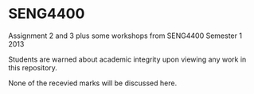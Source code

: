 SENG4400
========

Assignment 2 and 3 plus some workshops from SENG4400 Semester 1 2013

Students are warned about academic integrity upon viewing any work in this repository.

None of the recevied marks will be discussed here.
